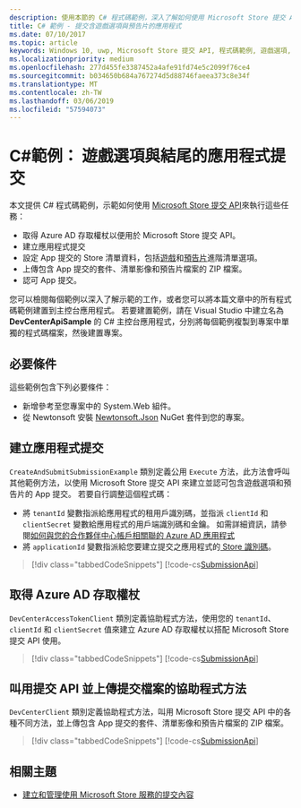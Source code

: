 ```yaml
---
description: 使用本節的 C# 程式碼範例，深入了解如何使用 Microsoft Store 提交 API 來提交遊戲選項和預告片。
title: C# 範例 - 提交含遊戲選項與預告片的應用程式
ms.date: 07/10/2017
ms.topic: article
keywords: Windows 10, uwp, Microsoft Store 提交 API, 程式碼範例, 遊戲選項, 預告片, 進階清單, C#
ms.localizationpriority: medium
ms.openlocfilehash: 277d455fe3387452a4afe91fd74e5c2099f76ce4
ms.sourcegitcommit: b034650b684a767274d5d88746faeea373c8e34f
ms.translationtype: MT
ms.contentlocale: zh-TW
ms.lasthandoff: 03/06/2019
ms.locfileid: "57594073"
---
```

# <a name="c-sample-app-submission-with-game-options-and-trailers"></a>C\#範例： 遊戲選項與結尾的應用程式提交

本文提供 C# 程式碼範例，示範如何使用 [Microsoft Store 提交 API](create-and-manage-submissions-using-windows-store-services.md)來執行這些任務：

* 取得 Azure AD 存取權杖以便用於 Microsoft Store 提交 API。
* 建立應用程式提交
* 設定 App 提交的 Store 清單資料，包括[遊戲](manage-app-submissions.md#gaming-options-object)和[預告片](manage-app-submissions.md#trailer-object)進階清單選項。
* 上傳包含 App 提交的套件、清單影像和預告片檔案的 ZIP 檔案。
* 認可 App 提交。

您可以檢閱每個範例以深入了解示範的工作，或者您可以將本篇文章中的所有程式碼範例建置到主控台應用程式。 若要建置範例，請在 Visual Studio 中建立名為 **DevCenterApiSample** 的 C# 主控台應用程式，分別將每個範例複製到專案中單獨的程式碼檔案，然後建置專案。

## <a name="prerequisites"></a>必要條件

這些範例包含下列必要條件：

* 新增參考至您專案中的 System.Web 組件。
* 從 Newtonsoft 安裝 [Newtonsoft.Json](https://www.newtonsoft.com/json) NuGet 套件到您的專案。

<span id="create-app-submission" />

## <a name="create-an-app-submission"></a>建立應用程式提交

```CreateAndSubmitSubmissionExample``` 類別定義公用 ```Execute``` 方法，此方法會呼叫其他範例方法，以使用 Microsoft Store 提交 API 來建立並認可包含遊戲選項和預告片的 App 提交。 若要自行調整這個程式碼：

* 將 ```tenantId``` 變數指派給應用程式的租用戶識別碼，並指派 ```clientId``` 和 ```clientSecret``` 變數給應用程式的用戶端識別碼和金鑰。 如需詳細資訊，請參閱[如何與您的合作夥伴中心帳戶相關聯的 Azure AD 應用程式](create-and-manage-submissions-using-windows-store-services.md#how-to-associate-an-azure-ad-application-with-your-partner-center-account)
* 將 ```applicationId``` 變數指派給您要建立提交之應用程式的[ Store 識別碼](in-app-purchases-and-trials.md#store-ids)。

> [!div class="tabbedCodeSnippets"]
[!code-cs[SubmissionApi](./code/StoreServicesExamples_SubmissionAdvancedListings/cs/CreateAndSubmitSubmissionExample.cs#CreateAndSubmitSubmissionExample)]

<span id="token" />

## <a name="obtain-an-azure-ad-access-token"></a>取得 Azure AD 存取權杖

```DevCenterAccessTokenClient``` 類別定義協助程式方法，使用您的 ```tenantId```、```clientId``` 和 ```clientSecret``` 值來建立 Azure AD 存取權杖以搭配 Microsoft Store 提交 API 使用。

> [!div class="tabbedCodeSnippets"]
[!code-cs[SubmissionApi](./code/StoreServicesExamples_SubmissionAdvancedListings/cs/DevCenterAccessTokenClient.cs#DevCenterAccessTokenClient)]

<span id="utilities" />

## <a name="helper-methods-to-invoke-the-submission-api-and-upload-submission-files"></a>叫用提交 API 並上傳提交檔案的協助程式方法

```DevCenterClient``` 類別定義協助程式方法，叫用 Microsoft Store 提交 API 中的各種不同方法，並上傳包含 App 提交的套件、清單影像和預告片檔案的 ZIP 檔案。

> [!div class="tabbedCodeSnippets"]
[!code-cs[SubmissionApi](./code/StoreServicesExamples_SubmissionAdvancedListings/cs/DevCenterClient.cs#DevCenterClient)]

## <a name="related-topics"></a>相關主題

* [建立和管理使用 Microsoft Store 服務的提交內容](create-and-manage-submissions-using-windows-store-services.md)
